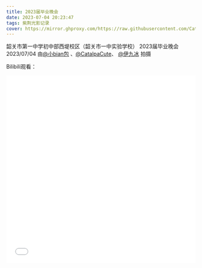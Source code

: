 ```yaml
---
title: 2023届毕业晚会
date: 2023-07-04 20:23:47
tags: 紫荆光影记录
cover: https://mirror.ghproxy.com/https://raw.githubusercontent.com/CatalpaCute/image-hosting/main//Bauhinia-films/毕业晚会.png
---
```


韶关市第一中学初中部西堤校区（韶关市一中实验学校）
2023届毕业晚会 2023/07/04
由[@小bian包](https://space.bilibili.com/3493114515819314) 、[@CatalpaCute](https://space.bilibili.com/421768358)、 [@伊九冰](https://space.bilibili.com/519570339) 拍摄

Bilibili观看：
<iframe src="//player.bilibili.com/player.html?aid=745581604&bvid=BV1Kk4y1A7zi&cid=1254724128&p=1&high_quality=1&danmaku=0" allowfullscreen="allowfullscreen" width="100%" height="500" scrolling="no" frameborder="0" sandbox="allow-top-navigation allow-same-origin allow-forms allow-scripts"></iframe>